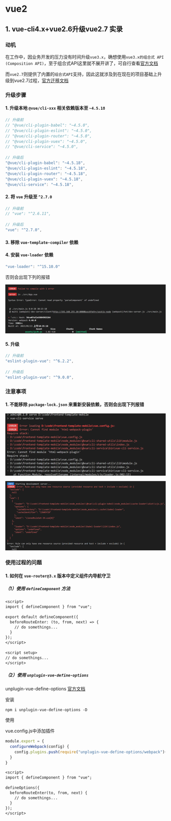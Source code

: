 # vue2

## 1. vue-cli4.x+vue2.6升级vue2.7 实录

### 动机

在工作中，因业务开发的压力没有时间升级`vue3.x`，确想使用`vue3.x的组合式 API (Composition API)`，至于组合式API这里就不展开讲了，可自行查看[官方文档](https://cn.vuejs.org/guide/extras/composition-api-faq.html#composition-api-faq)

而`vue2.7`则提供了内置的`组合式API`支持，因此这就涉及到在现在的项目基础上升级到vue2.7过程，[官方迁移文档](https://v2.cn.vuejs.org/v2/guide/migration-vue-2-7.html)

### 升级步骤

#### 1. 升级本地 `@vue/cli-xxx` 相关依赖版本至 `~4.5.18`

```javascript
// 升级前
// "@vue/cli-plugin-babel": "~4.5.0",
// "@vue/cli-plugin-eslint": "~4.5.0",
// "@vue/cli-plugin-router": "~4.5.0",
// "@vue/cli-plugin-vuex": "~4.5.0",
// "@vue/cli-service": "~4.5.0",

// 升级后
"@vue/cli-plugin-babel": "~4.5.18",
"@vue/cli-plugin-eslint": "~4.5.18",
"@vue/cli-plugin-router": "~4.5.18",
"@vue/cli-plugin-vuex": "~4.5.18",
"@vue/cli-service": "~4.5.18",
```

#### 2. 将 `vue` 升级至 `^2.7.0`

```javascript
// 升级前
// "vue": "^2.6.11",

// 升级后
"vue": "^2.7.0",
```

#### 3. 移除 `vue-template-compiler` 依赖

#### 4. 安装 `vue-loader` 依赖

```javascript
"vue-loader": "^15.10.0"
```

否则会出现下列的报错

![没有安装vue-loader@15的报错](../../../.vuepress/public/images/front-end-frame/vue/vue2/update-2.7/%E6%B2%A1%E6%9C%89%E5%AE%89%E8%A3%85vue-loader15%E7%89%88%E6%9C%AC%E7%9A%84%E6%8A%A5%E9%94%99.png)

#### 5. 升级

```javascript
// 升级前
"eslint-plugin-vue": "^6.2.2",

// 升级后
"eslint-plugin-vue": "^9.0.0",
```

### 注意事项

#### 1. 不能移除 `package-lock.json` 来重新安装依赖，否则会出现下列报错

![删除package-lock.json后重新安装出现的找不到html-webpack-plugin找不到问题](../../../.vuepress/public/images/front-end-frame/vue/vue2/update-2.7/%E5%88%A0%E9%99%A4package-lock.json%E5%90%8E%E9%87%8D%E6%96%B0%E5%AE%89%E8%A3%85%E5%87%BA%E7%8E%B0%E7%9A%84%E6%89%BE%E4%B8%8D%E5%88%B0html-webpack-plugin%E6%89%BE%E4%B8%8D%E5%88%B0%E9%97%AE%E9%A2%98.png)

![删除package-lock.json后重新安装出现的报错问题](../../../.vuepress/public/images/front-end-frame/vue/vue2/update-2.7/%E5%88%A0%E9%99%A4package-lock.json%E5%90%8E%E9%87%8D%E6%96%B0%E5%AE%89%E8%A3%85%E5%87%BA%E7%8E%B0%E7%9A%84%E6%8A%A5%E9%94%99%E9%97%AE%E9%A2%98.png)

### 使用过程的问题

#### 1. 如何在 `vue-router@3.x` 版本中定义组件内导航守卫

##### （1）使用 `defineComponent` 方法

```vue
<script>
import { defineComponent } from "vue";

export default defineComponent({
  beforeRouteEnter: (to, from, next) => {
    // do somethings...
  }
});
</script>

<script setup>
// do somethings...
</script>
```

##### （2）使用 `unplugin-vue-define-options`

unplugin-vue-define-options [官方文档](https://www.npmjs.com/package/unplugin-vue-define-options)

安装

```shell
npm i unplugin-vue-define-options -D
```

使用

vue.config.js中添加插件

```javascript
module.export = {
  configureWebpack(config) {
    config.plugins.push(require("unplugin-vue-define-options/webpack")())
  }
}
```

```vue
<script>
import { defineComponent } from "vue";

defineOptions({
  beforeRouteEnter(to, from, next) {
    // do somethings...
  }
});
</script>
```

